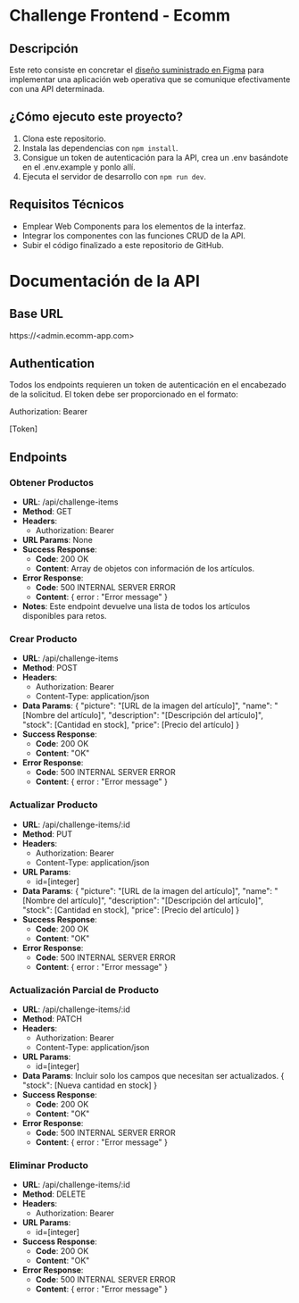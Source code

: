 # Challenge Frontend - Ecomm

## Descripción

Este reto consiste en concretar el [diseño suministrado en Figma](https://figma.com/file/uxMi3mAnR60noH5nb2JSjf/Challenge-Frontend) para implementar una aplicación web operativa que se comunique efectivamente con una API determinada.

## ¿Cómo ejecuto este proyecto?

1. Clona este repositorio.
2. Instala las dependencias con `npm install`.
3. Consigue un token de autenticación para la API, crea un .env basándote en el .env.example y ponlo allí.
4. Ejecuta el servidor de desarrollo con `npm run dev`.

## Requisitos Técnicos

- Emplear Web Components para los elementos de la interfaz.
- Integrar los componentes con las funciones CRUD de la API.
- Subir el código finalizado a este repositorio de GitHub.

# Documentación de la API

## Base URL

https://<admin.ecomm-app.com>

## Authentication

Todos los endpoints requieren un token de autenticación en el encabezado de la solicitud. El token debe ser proporcionado en el formato:

Authorization: Bearer

[Token]

## Endpoints

### Obtener Productos

- **URL**: /api/challenge-items
- **Method**: GET
- **Headers**:
  - Authorization: Bearer
- **URL Params**: None
- **Success Response**:
  - **Code**: 200 OK
  - **Content**: Array de objetos con información de los artículos.
- **Error Response**:
  - **Code**: 500 INTERNAL SERVER ERROR
  - **Content**: { error : "Error message" }
- **Notes**: Este endpoint devuelve una lista de todos los artículos disponibles para retos.

### Crear Producto

- **URL**: /api/challenge-items
- **Method**: POST
- **Headers**:
  - Authorization: Bearer
  - Content-Type: application/json
- **Data Params**:
  {
  "picture": "[URL de la imagen del artículo]",
  "name": "[Nombre del artículo]",
  "description": "[Descripción del artículo]",
  "stock": [Cantidad en stock],
  "price": [Precio del artículo]
  }
- **Success Response**:
  - **Code**: 200 OK
  - **Content**: "OK"
- **Error Response**:
  - **Code**: 500 INTERNAL SERVER ERROR
  - **Content**: { error : "Error message" }

### Actualizar Producto

- **URL**: /api/challenge-items/:id
- **Method**: PUT
- **Headers**:
  - Authorization: Bearer
  - Content-Type: application/json
- **URL Params**:
  - id=[integer]
- **Data Params**:
  {
  "picture": "[URL de la imagen del artículo]",
  "name": "[Nombre del artículo]",
  "description": "[Descripción del artículo]",
  "stock": [Cantidad en stock],
  "price": [Precio del artículo]
  }
- **Success Response**:
  - **Code**: 200 OK
  - **Content**: "OK"
- **Error Response**:
  - **Code**: 500 INTERNAL SERVER ERROR
  - **Content**: { error : "Error message" }

### Actualización Parcial de Producto

- **URL**: /api/challenge-items/:id
- **Method**: PATCH
- **Headers**:
  - Authorization: Bearer
  - Content-Type: application/json
- **URL Params**:
  - id=[integer]
- **Data Params**: Incluir solo los campos que necesitan ser actualizados.
  {
  "stock": [Nueva cantidad en stock]
  }
- **Success Response**:
  - **Code**: 200 OK
  - **Content**: "OK"
- **Error Response**:
  - **Code**: 500 INTERNAL SERVER ERROR
  - **Content**: { error : "Error message" }

### Eliminar Producto

- **URL**: /api/challenge-items/:id
- **Method**: DELETE
- **Headers**:
  - Authorization: Bearer
- **URL Params**:
  - id=[integer]
- **Success Response**:
  - **Code**: 200 OK
  - **Content**: "OK"
- **Error Response**:
  - **Code**: 500 INTERNAL SERVER ERROR
  - **Content**: { error : "Error message" }
